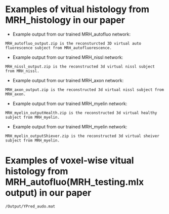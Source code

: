 # Examples of vitual histology from MRH_histology in our paper

- Example output from our trained MRH_autofluo network:
```
MRH_autofluo_output.zip is the reconsturcted 3D virtual auto fluorescence subject from MRH_autofluorescence.
```
- Example output from our trained MRH_nissl network:
```
MRH_nissl_output.zip is the reconstructed 3d virtual nissl subject from MRH_nissl.
```
- Example output from our trained MRH_axon network:
```
MRH_axon_output.zip is the reconstructed 3d virtual nissl subject from MRH_axon.
```
- Example output from our trained MRH_myelin network:
```
MRH_myelin_outputHealth.zip is the reconstructed 3d virtual healthy subject from MRH_myelin.
```
- Example output from our trained MRH_myelin network:
```
MRH_myelin_outputShiever.zip is the reconstructed 3d virtual sheiver subject from MRH_myelin.
```
# Examples of voxel-wise vitual histology from MRH_autofluo(MRH_testing.mlx output) in our paper
```
/Output/YPred_audo.mat
```
